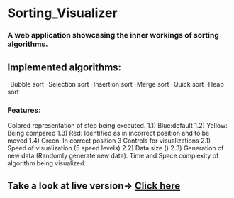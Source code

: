 # Sorting_Visualizer
### A web application showcasing the inner workings of sorting algorithms.

## Implemented algorithms:

-Bubble sort
-Selection sort
-Insertion sort
-Merge sort
-Quick sort
-Heap sort
### Features:

Colored representation of step being executed. 1.1) Blue:default 1.2) Yellow: Being compared 1.3) Red: Identified as in incorrect position and to be moved 1.4) Green: In correct position
3 Controls for visualizations 2.1) Speed of visualization (5 speed levels) 2.2) Data size () 2.3) Generation of new data (Randomly generate new data).
Time and Space complexity of algorithm being visualized.



## Take a look at live version-> [Click here](https://sorting-visualizer-vanila-js.netlify.app/)
